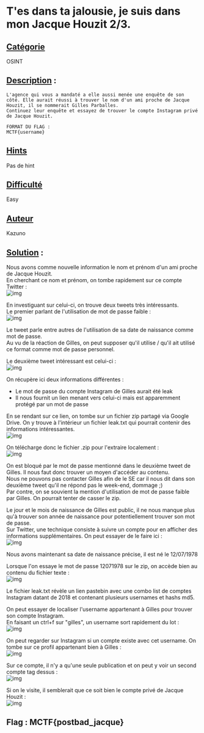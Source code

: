 # **T'es dans ta jalousie, je suis dans mon Jacque Houzit 2/3**.
## <u>**Catégorie**</u>

OSINT

## <u>**Description**</u> :

```
L'agence qui vous a mandaté a elle aussi menée une enquête de son côté. Elle aurait réussi à trouver le nom d'un ami proche de Jacque Houzit, il se nommerait Gilles Parballes.
Continuez leur enquête et essayez de trouver le compte Instagram privé de Jacque Houzit.

FORMAT DU FLAG : 
MCTF{username}
```
## <u>Hints</u> 

Pas de hint

## <u>Difficulté</u> 

Easy

## <u>Auteur</u> 

Kazuno

## <u>Solution</u> :


Nous avons comme nouvelle information le nom et prénom d'un ami proche de Jacque Houzit.  
En cherchant ce nom et prénom, on tombe rapidement sur ce compte Twitter :   
![img](img/tweetprofile.PNG)

En investiguant sur celui-ci, on trouve deux tweets très intéressants.  
Le premier parlant de l'utilisation de mot de passe faible :  
![img](img/tweet1.PNG)

Le tweet parle entre autres de l'utilisation de sa date de naissance comme mot de passe.  
Au vu de la réaction de Gilles, on peut supposer qu'il utilise / qu'il ait utilisé ce format comme mot de passe personnel.

Le deuxième tweet intéressant est celui-ci :  
![img](img/tweet2.PNG)

On récupère ici deux informations différentes :
 - Le mot de passe du compte Instagram de Gilles aurait été leak
 - Il nous fournit un lien menant vers celui-ci mais est apparemment protégé par un mot de passe

En se rendant sur ce lien, on tombe sur un fichier zip partagé via Google Drive. On y trouve à l'intérieur un fichier leak.txt qui pourrait contenir des informations intéressantes.  
![img](img/drive.PNG)  

On télécharge donc le fichier .zip pour l'extraire localement :  
![img](img/password.PNG)  

On est bloqué par le mot de passe mentionné dans le deuxième tweet de Gilles. Il nous faut donc trouver un moyen d'accéder au contenu.  
Nous ne pouvons pas contacter Gilles afin de le SE car il nous dit dans son deuxième tweet qu'il ne répond pas le week-end, dommage ;)  
Par contre, on se souvient la mention d'utilisation de mot de passe faible par Gilles. On pourrait tenter de casser le zip.  

Le jour et le mois de naissance de Gilles est public, il ne nous manque plus qu'à trouver son année de naissance pour potentiellement trouver son mot de passe.  
Sur Twitter, une technique consiste à suivre un compte pour en afficher des informations supplémentaires. On peut essayer de le faire ici :  
![img](img/tweetprofile2.PNG)

Nous avons maintenant sa date de naissance précise, il est né le 12/07/1978  

Lorsque l'on essaye le mot de passe 12071978 sur le zip, on accède bien au contenu du fichier texte :  
![img](img/link.PNG)

Le fichier leak.txt révèle un lien pastebin avec une combo list de comptes Instagram datant de 2018 et contenant plusieurs usernames et hashs md5.    
  
On peut essayer de localiser l'username appartenant à Gilles pour trouver son compte Instagram.  
En faisant un ctrl+f sur "gilles", un username sort rapidement du lot :  
![img](img/leak.PNG)

On peut regarder sur Instagram si un compte existe avec cet username. On tombe sur ce profil appartenant bien à Gilles :  
![img](img/instagramprofile.PNG)

Sur ce compte, il n'y a qu'une seule publication  et on peut y voir un second compte tag dessus :  
![img](img/publication.PNG)

Si on le visite, il semblerait que ce soit bien le compte privé de Jacque Houzit :  
![img](img/private.PNG)

## **Flag : MCTF{postbad_jacque}**
